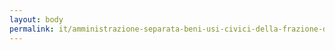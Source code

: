 ```yaml
---
layout: body
permalink: it/amministrazione-separata-beni-usi-civici-della-frazione-di-maranza/
---
```


